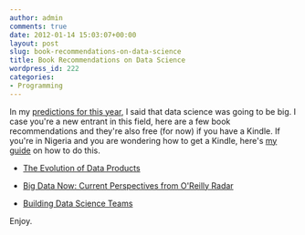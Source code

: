 ```yaml
---
author: admin
comments: true
date: 2012-01-14 15:03:07+00:00
layout: post
slug: book-recommendations-on-data-science
title: Book Recommendations on Data Science
wordpress_id: 222
categories:
- Programming
---
```


In my [predictions for this year](http://blog.timakinbo.com/2012/01/02/top-10-technology-predictions-for-2012/), I said that data science was going to be big. I case you're a new entrant in this field, here are a few book recommendations and they're also free (for now) if you have a Kindle. If you're in Nigeria and you are wondering how to get a Kindle, here's [my guide](http://blog.timakinbo.com/2011/12/31/heres-how-to-get-your-kindle-fire-from-nigeria/) on how to do this.



	
  * [The Evolution of Data Products](http://www.amazon.com/Evolution-Data-Products-ebook/dp/B005QEKQUY/ref=zg_bs_156116011_29)

	
  * [Big Data Now: Current Perspectives from O'Reilly Radar](http://www.amazon.com/Big-Data-Now-Perspectives-ebook/dp/B005KDPILI/ref=pd_sim_kinc_1?ie=UTF8&m=AG56TWVU5XWC2)

	
  * [Building Data Science Teams](http://www.amazon.com/Building-Data-Science-Teams-ebook/dp/B005O4U3ZE/ref=zg_bs_156116011_27)


Enjoy.
